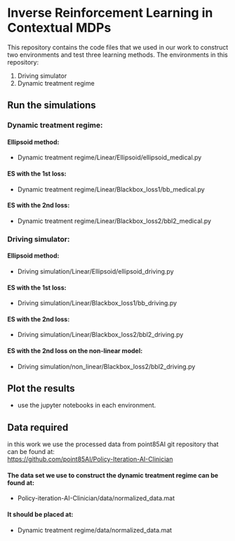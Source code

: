 # Inverse Reinforcement Learning in Contextual MDPs

This repository contains the code files that we used in our work to construct two environments and test three learning methods.
The environments in this repository:
1. Driving simulator
2. Dynamic treatment regime

## Run the simulations
### Dynamic treatment regime:
#### Ellipsoid method:
* Dynamic treatment regime/Linear/Ellipsoid/ellipsoid_medical.py  
#### ES with the 1st loss:
* Dynamic treatment regime/Linear/Blackbox_loss1/bb_medical.py  
#### ES with the 2nd loss:
* Dynamic treatment regime/Linear/Blackbox_loss2/bbl2_medical.py  
### Driving simulator:
#### Ellipsoid method:
* Driving simulation/Linear/Ellipsoid/ellipsoid_driving.py  
#### ES with the 1st loss:
* Driving simulation/Linear/Blackbox_loss1/bb_driving.py  
#### ES with the 2nd loss:
* Driving simulation/Linear/Blackbox_loss2/bbl2_driving.py  
#### ES with the 2nd loss on the non-linear model:
* Driving simulation/non_linear/Blackbox_loss2/bbl2_driving.py

## Plot the results
* use the jupyter notebooks in each environment.  
 
## Data required 
in this work we use the processed data from point85AI git repository that can be found at:  
https://github.com/point85AI/Policy-Iteration-AI-Clinician

#### The data set we use to construct the dynamic treatment regime can be found at:  
* Policy-iteration-AI-Clinician/data/normalized_data.mat  
#### It should be placed at:  
* Dynamic treatment regime/data/normalized_data.mat
